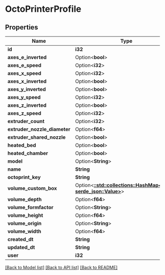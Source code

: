# OctoPrinterProfile

## Properties

Name | Type | Description | Notes
------------ | ------------- | ------------- | -------------
**id** | **i32** |  | [readonly]
**axes_e_inverted** | Option<**bool**> |  | [optional]
**axes_e_speed** | Option<**i32**> |  | [optional]
**axes_x_speed** | Option<**i32**> |  | [optional]
**axes_x_inverted** | Option<**bool**> |  | [optional]
**axes_y_inverted** | Option<**bool**> |  | [optional]
**axes_y_speed** | Option<**i32**> |  | [optional]
**axes_z_inverted** | Option<**bool**> |  | [optional]
**axes_z_speed** | Option<**i32**> |  | [optional]
**extruder_count** | Option<**i32**> |  | [optional]
**extruder_nozzle_diameter** | Option<**f64**> |  | [optional]
**extruder_shared_nozzle** | Option<**bool**> |  | [optional]
**heated_bed** | Option<**bool**> |  | [optional]
**heated_chamber** | Option<**bool**> |  | [optional]
**model** | Option<**String**> |  | [optional]
**name** | **String** |  | 
**octoprint_key** | **String** |  | 
**volume_custom_box** | Option<[**::std::collections::HashMap<String, serde_json::Value>**](serde_json::Value.md)> |  | [optional]
**volume_depth** | Option<**f64**> |  | [optional]
**volume_formfactor** | Option<**String**> |  | [optional]
**volume_height** | Option<**f64**> |  | [optional]
**volume_origin** | Option<**String**> |  | [optional]
**volume_width** | Option<**f64**> |  | [optional]
**created_dt** | **String** |  | [readonly]
**updated_dt** | **String** |  | [readonly]
**user** | **i32** |  | [readonly]

[[Back to Model list]](../README.md#documentation-for-models) [[Back to API list]](../README.md#documentation-for-api-endpoints) [[Back to README]](../README.md)



